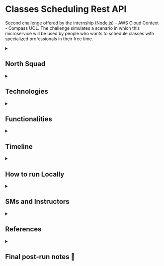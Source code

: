 # Classes Scheduling Rest API 

Second challenge offered by the internship (Node.js) - AWS Cloud Context - Compass UOL.
The challenge simulates a scenario in which this microservice will be used by people who wants to schedule classes with specialized professionals in their free time.

<details>
<summary>

## North Squad
</summary>

***Members:***      
**Name: Asttryd Santos Pacheco**         
**Name: Donizete Crisostomo Barbosa**   
**Name: João Amim Mascarenhas Bonina**       
**Name: Sebastião Leonardo Ribeiro Junior**           
**Name: Pedro Henrique Mota**           

***Compass E-mails:***     
**Compass E-mail: asttryd.pacheco.pb@compasso.com.br**   
**Compass E-mail: donizete.crisosto.pb@compasso.com.br**   
**Compass E-mail: joao.bonina.pb@compasso.com.br**   
**Compass E-mail: sebastiao.ribeiro.pb@compasso.com.br**   
**Compass E-mail: pedro.henrique.pb@compasso.com.br**   

</details>

<details>
<summary>

## Technologies
</summary>

• TypeScript        
• Node.js        
• Express        
• MongoDB        
• Mongoose        
• JWT (JSON Web Tokens)        
• Jsonwebtoken        
• Jsonwebtoken        
• Express Validator        
• Eslint        
• HTTP Status Codes        
• Express Router        
• Cookies        
• Swagger        
• Jest 

</details>

<details>
<summary>

## Functionalities
</summary>

✅ Register, Login and Logout Instructors   
✅ Register, Login and Logout Students   
✅ Register, Login and Logout Admins          
✅ Updates and Deletes Instructors, Students and Admins     
✅ Only the account creator can update or delete his data besides the admins       
✅ Instructor creates his availability     
✅ Students creates appointments with an available instructor       
✅ Students can upload TXT, DOCX and PDF files     
✅ Unitary tests with JEST      

</details>

<details>
<summary>

## Timeline
</summary>

The project was divided into 2 stages each of two weeks and a repechage week.
The two first stages are located in the branches:

• [**release-step**](https://github.com/Doni-zete/North-Scheduling-Socrates/tree/release-step)          
• [**release-step2**](https://github.com/Doni-zete/North-Scheduling-Socrates/tree/release-step2)          

The version you are watching is the final after the repechage.

</details>
<details>
<summary>

## How to run Locally
</summary>

### To run the project locally, follow the steps below:

1 - Make sure you have Node.js and git installed on your machine. If not, download the [node](https://nodejs.org/en/download) version compatible with your machine. And the one from [git](https://git-scm.com/downloads). (If you have to download git you will have to configure it to activate in the VS Code terminal)

2 - Copy the link provided in the <>Code button of this repository or get it here(https://github.com/Doni-zete/North-Scheduling-Socrates.git). Go to the Vs Code terminal and use the command **git init** to start a repository and then use the command **git clone <https://github.com/Doni-zete/North-Scheduling-Socrates.git>**.

3 - Change the current directory with the command **cd <North-Scheduling-Socrates/>**

4 - Use the command **npm install** to install all required dependencies.

5 - Now rename the .env.example file to .env and add your connection string provided by mongoDB next to the front of MONGO_URL=

6 - Change <password> to your database password and at "/?" enter the name of the database.
6 - Change <password> to your database password and at "/?" enter the name of the database.

7 - Provide JWT_SECRET, JWT_LIFETIME and CREATE_ADMIN_KEY at .env file. The application port is already set to 3000.

8 - Use the command **npm start** in the VS Code terminal to start the program

9 - Open an application supporting the documentation of requests made by APIs called PostMan and follow the Swagger instructions.

10 - After the application is running the Swagger link will be http://localhost:3000/docs.

</details>

<details>
    <summary> 

## SMs and Instructors

</summary> 

### Scrum Masters:

- [Alisson Morais](https://www.linkedin.com/in/alisson-morais-642870238/)

- [Yago Felipe Lopes](https://www.linkedin.com/in/yago-lopes-7b78a580/)

### Instructors Contact:

- [Rafael Menegon](https://www.linkedin.com/in/rafael-menegon/)

- [Jonatan Machado](https://www.linkedin.com/in/jonatan-machado/)

- [Matheus Bernardo](https://www.linkedin.com/in/matheus-da-cruz-933729104/)

- [Gilberto Medeiros](https://www.linkedin.com/in/gilberto-medeiros/)

</details>

<details>
<summary>

## References
</summary>

 - [Mongoose Guide](https://mongoosejs.com/docs/guides.html)
 - [JavaScript Guide](https://developer.mozilla.org/pt-BR/docs/Web/JavaScript/Reference)
 - [TypeScript Guide](https://www.typescriptlang.org/docs/handbook/intro.html)
 - [Rocketseat Swagger](https://www.youtube.com/watch?v=WhFx2heoFrA)

</details>

<details>
  <summary> 

  ## Final post-run notes :bookmark_tabs:
  
  </summary>

| | Notes |
| ----- | ----- |
| SoftSkills | - |
| HardSkills | - |

Points of improvement presented:
- [ ]
- [ ]
</details>